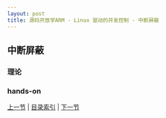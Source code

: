 ```yaml
---
layout: post
title: 源码开放学ARM - Linux 驱动的并发控制 - 中断屏蔽
---
```


## 中断屏蔽

### 理论

### hands-on



[上一节](chp105-1.html)  |  [目录索引](../index.html)  |  [下一节](chp105-3.html)
